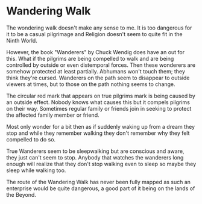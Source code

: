 # Wandering Walk

The wondering walk doesn't make any sense to me. It is too dangerous for it to be a casual pilgrimage and Religion doesn't seem to quite fit in the Ninth World.

However, the book "Wanderers" by Chuck Wendig does have an out for this. What if the pilgrims are being compelled to walk and are being controlled by outside or even distemporal forces. Then these wonderers are somehow protected at least partially. Abhumans won't touch them; they think they're cursed. Wanderers on the path seem to disappear to outside viewers at times, but to those on the path nothing seems to change.

The circular red mark that appears on true pilgrims mark is being caused by an outside effect. Nobody knows what causes this but it compels pilgrims on their way. Sometimes regular family or friends join in seeking to protect the affected family member or friend.

Most only wonder for a bit then as if suddenly waking up from a dream they stop and while they remember walking they don't remember why they felt compelled to do so.

True Wanderers seem to be sleepwalking but are conscious and aware, they just can't seem to stop. Anybody that watches the wanderers long enough will realize that they don't stop walking even to sleep so maybe they sleep while walking too.

The route of the Wandering Walk has never been fully mapped as such an enterprise would be quite dangerous, a good part of it being on the lands of the Beyond.
